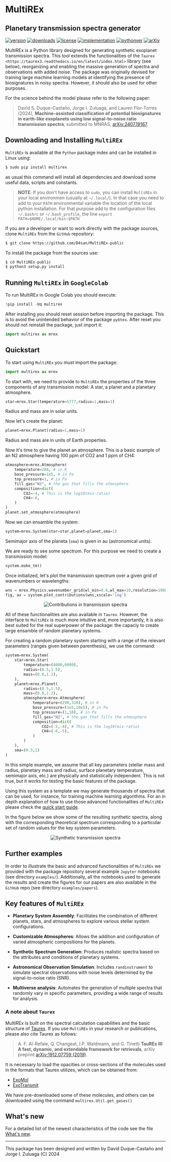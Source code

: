 # MultiREx
## Planetary transmission spectra generator

<!-- This are visual tags that you may add to your package at the beginning with useful information on your package --> 
[![version](https://img.shields.io/pypi/v/multirex?color=blue)](https://pypi.org/project/multirex/)
[![downloads](https://img.shields.io/pypi/dw/multirex)](https://pypi.org/project/multirex/)
[![license](https://img.shields.io/pypi/l/multirex)](https://pypi.org/project/multirex/)
[![implementation](https://img.shields.io/pypi/implementation/multirex)](https://pypi.org/project/multirex/)
[![pythonver](https://img.shields.io/pypi/pyversions/multirex)](https://pypi.org/project/multirex/)
[![arXiv](http://img.shields.io/badge/arXiv-2407.19167-orange.svg?style=flat)](http://arxiv.org/abs/2407.19167)
<!-- 
[![ascl](https://img.shields.io/badge/ascl-2205.016-blue.svg?colorB=262255)](https://ascl.net/2205.016)
-->

MultiREx is a Python library designed for generating synthetic exoplanet transmission spectra. This tool extends the functionalities of the `Taurex <https://taurex3.readthedocs.io/en/latest/index.html>` library (see below), reorganizing and enabling the massive generation of spectra and observations with added noise. The package was originally devised for training large machine learning models at identifying the presence of biosignatures in noisy spectra. However, it should also be used for other purposes.

For the science behind the model please refer to the following paper:

> David S. Duque-Castaño, Jorge I. Zuluaga, and Lauren Flor-Torres (2024), **Machine-assisted classification of potential biosignatures in earth-like exoplanets using low signal-to-noise ratio transmission spectra**, submitted to MNRAS, [arXiv:2407.19167](https://arxiv.org/abs/2407.19167).

<!--
[Astronomy and Computing 40 (2022) 100623](https://www.sciencedirect.com/science/article/pii/S2213133722000476), [arXiv:2207.08636](https://arxiv.org/abs/2207.08636).
-->

## Downloading and Installing `MultiREx` 

`MultiREx` is available at the `Python` package index and can be installed in Linux using:

```bash
$ sudo pip install multirex
```
as usual this command will install all dependencies and download some useful data, scripts and constants.

> **NOTE**: If you don't have access to `sudo`, you can install `MultiREx` in your local environmen (usually at `~/.local/`). In that case you need to add to your `PATH` environmental variable the location of the local python installation. For that purpose add to the configuration files `~/.bashrc` or `~/.bash_profile`, the line `export PATH=$HOME/.local/bin:$PATH`

If you are a developer or want to work directly with the package sources, clone `MultiREx` from the `GitHub` repository:

```bash
$ git clone https://github.com/D4san/MultiREx-public
```

To install the package from the sources use:

```bash
$ cd MultiREx-public
$ python3 setup.py install
```

## Running `MultiREx` in `GoogleColab`

To run MultiREx in Google Colab you should execute:
```python
!pip install -Uq multirex
```

After installing you should reset session before importing the package. This is to avoid the unintended behavior of the package `pybtex`. After reset you should not reinstall the package, just import it:

```python
import multirex as mrex
```

## Quickstart

To start using `MultiREx` you must import the package:

```python
import multirex as mrex
```

To start with, we need to provide to `MultiREx` the properties of the three components of any transmission model: A star, a planet and a planetary atmosphere.


```python
star=mrex.Star(temperature=5777,radius=1,mass=1)
```

Radius and mass are in solar units.

Now let's create the planet:
```python
planet=mrex.Planet(radius=1,mass=1)
```
Radius and mass are in units of Earth properties. 

Now it's time to give the planet an atmosphere. This is a basic example of an N2 atmosphere having 100 ppm of CO2 and 1 ppm of CH4:

```python
atmosphere=mrex.Atmosphere(
    temperature=288, # in K
    base_pressure=1e5, # in Pa
    top_pressure=1, # in Pa
    fill_gas="N2", # the gas that fills the atmosphere
    composition=dict(
        CO2=-4, # This is the log10(mix-ratio)
        CH4=-6,
    )
)
planet.set_atmosphere(atmosphere)
```

Now we can ensamble the system:

```python
system=mrex.System(star=star,planet=planet,sma=1)
```

Semimajor axis of the planeta (`sma`) is given in au (astronomical units).

We are ready to see some spectrum. For this purpose we need to create a transmission model:

```python
system.make_tm()
```

Once initialized, let's plot the transmission spectrum over a given grid of wavenumbers or wavelengths:

```python
wns = mrex.Physics.wavenumber_grid(wl_min=0.6,wl_max=10,resolution=1000)
fig, ax = system.plot_contributions(wns,xscale='log')
```

<p align="center"><img src="https://github.com/D4san/MultiREx-public/blob/main/examples/resources/contributions-transmission-spectrum.png?raw=true" alt="Contributions in transmission spectra"/></p>

All of these functionalities are also available in `Taurex`. However, the interface to `MultiREx` is much more intuitive and, more importantly, it is also best suited for the real superpower of the package: the capaciy to create large ensamble of random planetary systems. 

For creating a random planetary system starting with a range of the relevant parameters (ranges given between parenthesis), we use the command:

```python
system=mrex.System(
    star=mrex.Star(
        temperature=(4000,6000),
        radius=(0.5,1.5),
        mass=(0.8,1.2),
    ),
    planet=mrex.Planet(
        radius=(0.5,1.5),
        mass=(0.8,1.2),
        atmosphere=mrex.Atmosphere(
            temperature=(290,310), # in K
            base_pressure=(1e5,10e5), # in Pa
            top_pressure=(1,10), # in Pa
            fill_gas="N2", # the gas that fills the atmosphere
            composition=dict(
                CO2=(-5,-4), # This is the log10(mix-ratio)
                CH4=(-6,-5),
            )
        )
    ),
    sma=(0.5,1)
)
```

In this simple example, we assume that all key parameters (stellar mass and radius, planetary mass and radius, surface planetary temperature, semimajor axis, etc.) are physically and statistically independent. This is not true, but it works for testing the basic features of the package.

Using this system as a template we may generate thousands of spectra that can be used, for instance, for training machine learning algorithms. For an in depth explanation of how to use those advanced functionalities of `MultiREx` please check the  [quick start guide](https://github.com/D4san/MultiREx-public/blob/main/examples/multirex-quickstart.ipynb).

In the figure below we show some of the resulting synthetic spectra, along with the corresponding theoretical spectrum corresponding to a particular set of random values for the key system parameters.

<p align="center"><img src="https://github.com/D4san/MultiREx-public/blob/main/examples/resources/synthetic-transmission-spectra.png?raw=true" alt="Synthetic transmission spectra"/></p>

## Further examples

In order to illustrate the basic and advanced functionalities of `MultiREx` we provided with the package repository several example `Jupyter` notebooks (see directory `examples/`). Additionally, all the notebooks used to generate the results and create the figures for our papers are also available in the `GitHub` repo (see directory `examples/papers`). 

## Key features of `MultiREx`

- **Planetary System Assembly**: Facilitates the combination of different planets, stars, and atmospheres to explore various stellar system configurations.

- **Customizable Atmospheres**: Allows the addition and configuration of varied atmospheric compositions for the planets.

- **Synthetic Spectrum Generation**: Produces realistic spectra based on the attributes and conditions of planetary systems.

- **Astronomical Observation Simulation**: Includes `randinstrument` to simulate spectral observations with noise levels determined by the signal-to-noise ratio (SNR).

- **Multiverse analysis**: Automates the generation of multiple spectra that randomly vary in specific parameters, providing a wide range of results for analysis.

### A note about `Taurex`

MultiREx is built on the spectral calculation capabilities and the basic structure of [Taurex](https://taurex3-public.readthedocs.io/en/latest/index.html). If you use `MultiREx` in your research or publications, please also cite Taurex as follows:

> A. F. Al-Refaie, Q. Changeat, I.P. Waldmann, and G. Tinetti **TauREx III: A fast, dynamic, and extendable framework for retrievals**,  arXiv preprint [arXiv:1912.07759 (2019)](https://arxiv.org/abs/1912.07759).

It is necessary to load the opacities or cross-sections of the molecules used in the formats that Taurex utilizes, which can be obtained from:
- [ExoMol](https://www.exomol.com/data/search/)
- [ExoTransmit](https://github.com/elizakempton/Exo_Transmit/tree/master/Opac)

We have pre-downloaded some of these molecules, and others can be downloaded using the command `multirex.Util.get_gases()`

## What's new

For a detailed list of the newest characteristics of the code see the file [What's new](https://github.com/D4san/MultiREx-public/blob/master/WHATSNEW.md).

------------

This package has been designed and written by David Duque-Castaño and Jorge I. Zuluaga (C) 2024